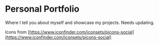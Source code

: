 # Personal Portfolio

Where I tell you about myself and showcase my projects. Needs updating.

Icons from [https://www.iconfinder.com/iconsets/picons-social](https://www.iconfinder.com/iconsets/picons-social)